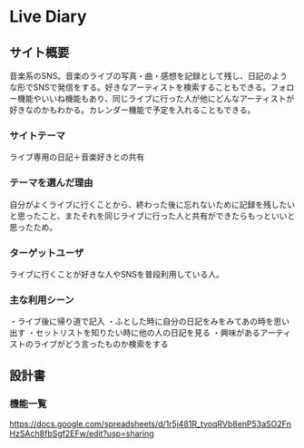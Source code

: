 # Live Diary
## サイト概要
音楽系のSNS。音楽のライブの写真・曲・感想を記録として残し、日記のような形でSNSで発信をする。好きなアーティストを検索することもできる。フォロー機能やいいね機能もあり、同じライブに行った人が他にどんなアーティストが好きなのかもわかる。カレンダー機能で予定を入れることもできる。

### サイトテーマ
ライブ専用の日記＋音楽好きとの共有

### テーマを選んだ理由
自分がよくライブに行くことから、終わった後に忘れないために記録を残したいと思ったこと、またそれを同じライブに行った人と共有ができたらもっといいと思ったため。

### ターゲットユーザ
ライブに行くことが好きな人やSNSを普段利用している人。

### 主な利用シーン
・ライブ後に帰り道で記入
・ふとした時に自分の日記をみをみてあの時を思い出す
・セットリストを知りたい時に他の人の日記を見る
・興味があるアーティストのライブがどう言ったものか検索をする

## 設計書

### 機能一覧
https://docs.google.com/spreadsheets/d/1r5j481R_tvoqRVb8enP53aSO2FnHzSAch8fbSgf2EFw/edit?usp=sharing


